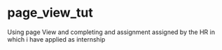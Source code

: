 # page_view_tut
Using page View and completing and assignment assigned by the HR in which i have applied as internship
